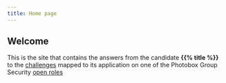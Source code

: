 ```yaml
---
title: Home page
---
```


## Welcome

This is the site that contains the answers from the candidate
**{{% title %}}** to the [challenges](https://pbx-group-security.com/challenges) mapped to its application
on one of the Photobox Group Security [open roles](https://pbx-group-security.com/roles)